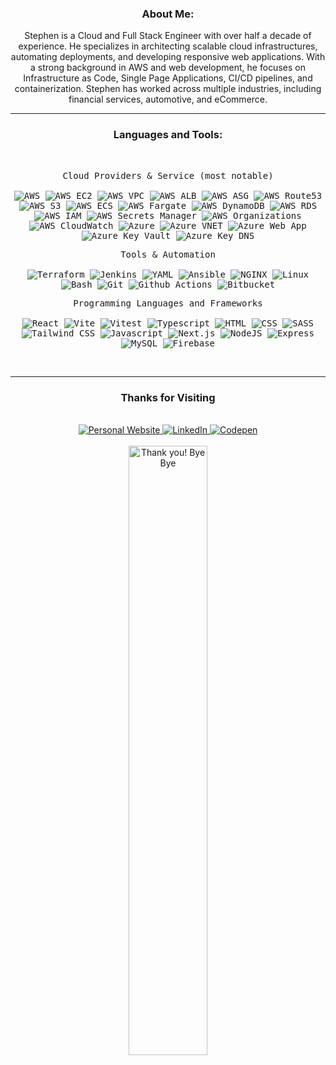 <!------------------HEADER------------------>
<div id="header" align="center">

<!------------------About Me------------------>

### About Me:

Stephen is a Cloud and Full Stack Engineer with over half a decade of experience. He specializes in architecting scalable cloud infrastructures, automating deployments, and developing responsive web applications. With a strong background in AWS and web development, he focuses on Infrastructure as Code, Single Page Applications, CI/CD pipelines, and containerization. Stephen has worked across multiple industries, including financial services, automotive, and eCommerce.

---

<!------------------Languages & Tools------------------>

### Languages and Tools:

<br />

<div>
   <p>
        <kbd>
            <kbd>Cloud Providers & Service (most notable)</kbd>
            <br>
            <br>
            <img src="https://img.shields.io/badge/AWS-05122A?style=flat&logo=amazonwebservices" title="AWS"  alt="AWS"/>  
            <img src="https://img.shields.io/badge/AWS EC2-05122A?style=flat&logo=amazonec2" title="AWS EC2"  alt="AWS EC2"/>
            <img src="https://img.shields.io/badge/AWS VPC-05122A?style=flat&logo=amazonvpc" title="AWS VPC"  alt="AWS VPC"/>
            <img src="https://img.shields.io/badge/AWS ALB-05122A?style=flat&logo=awselasticloadbalancing" title="AWS ALB"  alt="AWS ALB"/>
            <img src="https://img.shields.io/badge/AWS ASG-05122A?style=flat&logo=amazonautoscalinggroup" title="AWS ASG"  alt="AWS ASG"/>
            <img src="https://img.shields.io/badge/AWS Route53-05122A?style=flat&logo=amazonroute53 title="AWS Route53"  alt="AWS Route53"/>
            <img src="https://img.shields.io/badge/AWS S3-05122A?style=flat&logo=amazons3" title="AWS S3"  alt="AWS S3"/>
            <img src="https://img.shields.io/badge/AWS ECS-05122A?style=flat&logo=amazonecs" title="AWS ECS"  alt="AWS ECS"/>
            <img src="https://img.shields.io/badge/AWS Fargate-05122A?style=flat&logo=awsfargate" title="AWS Fargate"  alt="AWS Fargate"/>
            <img src="https://img.shields.io/badge/AWS DynamoDB-05122A?style=flat&logo=amazondynamodb" title="AWS DynamoDB"  alt="AWS DynamoDB"/>
            <img src="https://img.shields.io/badge/AWS RDS-05122A?style=flat&logo=amazonrds" title="AWS RDS"  alt="AWS RDS"/>
            <img src="https://img.shields.io/badge/AWS IAM-05122A?style=flat&logo=amazoniam" title="AWS IAM" alt="AWS IAM"/>
            <img src="https://img.shields.io/badge/AWS Secrets%20Manager-05122A?style=flat&logo=awssecretsmanager" title="AWS Secrets Manager" alt="AWS Secrets Manager"/>
            <img src="https://img.shields.io/badge/AWS Organizations-05122A?style=flat&logo=awsorganizations" title="AWS Organizations" alt="AWS Organizations"/>
            <img src="https://img.shields.io/badge/AWS CloudWatch-05122A?style=flat&logo=amazoncloudwatch" title="AWS CloudWatch"  alt="AWS CloudWatch"/>
            <img src="https://img.shields.io/badge/Azure-05122A?style=flat&logo=azure title="Azure"  alt="Azure"/>
            <img src="https://img.shields.io/badge/Azure VNET-05122A?style=flat&logo=azurevnet" title="Azure VNET"  alt="Azure VNET"/>
            <img src="https://img.shields.io/badge/Azure WebApp-05122A?style=flat&logo=azurewebapp" title="Azure Web App"  alt="Azure Web App"/>
            <img src="https://img.shields.io/badge/Azure KeyValue-05122A?style=flat&logo=azurekeyvault" title="Azure Key Vault"  alt="Azure Key Vault"/>
            <img src="https://img.shields.io/badge/Azure DNS-05122A?style=flat&logo=azurednszone" title="Azure DNS"  alt="Azure Key DNS"/>
        </kbd>
    </p>
    <p>
        <kbd>
            <kbd>Tools & Automation</kbd>
            <br>
            <br>
            <img src="https://img.shields.io/badge/Terraform-05122A?style=flat&logo=terraform" alt="Terraform">
            <img src="https://img.shields.io/badge/Jenkins-05122A?style=flat&logo=jenkins" alt="Jenkins">
            <img src="https://img.shields.io/badge/YAML-05122A?style=flat&logo=yaml" alt="YAML">
            <img src="https://img.shields.io/badge/Ansible-05122A?style=flat&logo=ansible" alt="Ansible">
            <img src="https://img.shields.io/badge/NGINX-05122A?style=flat&logo=nginx" alt="NGINX">
            <img src="https://img.shields.io/badge/Linux-05122A?style=flat&logo=linux" alt="Linux">
            <img src="https://img.shields.io/badge/Bash-05122A?style=flat&logo=gnu-bash&logoColor=white" alt="Bash">
            <img src="https://img.shields.io/badge/Git-05122A?style=flat&logo=Git" alt="Git" >
            <img src="https://img.shields.io/badge/Github Actions-05122A?style=flat&logo=githubactions" alt="Github Actions" >
            <img src="https://img.shields.io/badge/Bitbucket-05122A?style=flat&logo=Bitbucket" alt="Bitbucket">
        </kbd>
    </p>
    <p>
        <kbd>
            <kbd>Programming Languages and Frameworks</kbd>
            <br>
            <br>
            <img src="https://img.shields.io/badge/React-black?style=flat&logo=react" title="React" alt="React">
            <img src="https://img.shields.io/badge/Vite-black?style=flat&logo=Vite" title="Vite" alt="Vite">
            <img src="https://img.shields.io/badge/Vitest-black?style=flat&logo=Vitest" title="Vitest" alt="Vitest">
            <img src="https://img.shields.io/badge/Typescript-black?logo=typescript&style=flat" title="Typescript" alt="Typescript">
            <img src="https://img.shields.io/badge/HTML-black?logo=html5&style=flat" title="HTML5" alt="HTML"/>
            <img src="https://img.shields.io/badge/CSS-black?logo=css3&style=flat" title="CSS3" alt="CSS"/>
            <img src="https://img.shields.io/badge/SASS-black?logo=sass&style=flat" title="SASS" alt="SASS">
            <img src="https://img.shields.io/badge/Tailwind CSS-black?logo=Tailwindcss&style=flat" title="Tailwind CSS" alt="Tailwind CSS"/>
            <img src="https://img.shields.io/badge/Javascript-black?logo=Javascript&style=flat" title="Javascript" alt="Javascript"/>
            <img src="https://img.shields.io/badge/Next.js-05122A?style=flat&logo=next.js" title="Next.js" alt="Next.js"/>
            <img src="https://img.shields.io/badge/Node.js-05122A?style=flat&logo=node.js" title="NodeJS" alt="NodeJS"/>
            <img src="https://img.shields.io/badge/Express-05122A?style=flat&logo=Express" title="Express" alt="Express" />
            <img src="https://img.shields.io/badge/MySQL-05122A?style=flat&logo=mysql" title="MySQL"  alt="MySQL"/>
            <img src="https://img.shields.io/badge/Firebase-05122A?style=flat&logo=Firebase" title="Firebase"  alt="Firebase"/>
        </kbd>
    </p>
</div>
</div>
<br>

---

<!------------------About Me------------------>
<div id="header" align="center">

### Thanks for Visiting
<br/>

</div>

<!------------------Footer------------------>
<div id="header" align="center">
    <a href="https://www.stephenschmitz.com" target="_blank" rel="noopener noreferrer">
        <img src="https://img.shields.io/badge/Portfolio-white?logo=vercel&logoColor=black" alt="Personal Website" title="Personal Portfolio" />
    </a>
    <a href="www.linkedin.com/in/stephen-schmitz-b365bb34a" target="_blank" rel="noopener noreferrer">
        <img src="https://img.shields.io/badge/LinkedIn-blue?logo=linkedin&logoColor=white" alt="LinkedIn" title="LinkedIn" />
    </a>
    <a href="www.github.com/techstephen" target="_blank" rel="noopener noreferrer">
        <img src="https://img.shields.io/badge/Github-black" alt="Codepen" title="Codepen" />
    </a>
</div>
<br>
<div align="center">
    <img src="https://media.giphy.com/media/u1DvFCPlzQr5hKNsFT/giphy.gif?cid=ecf05e47919q0vnvlkru0f3xf389tlgdh3kmm7ddtubekays&ep=v1_gifs_related&rid=giphy.gif&ct=g" title="Thank you! Bye Bye" width="50%"/>
</div>
